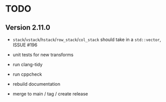 # TODO

## Version 2.11.0

* `stack`/`vstack`/`hstack`/`row_stack`/`col_stack` should take in a `std::vector`, ISSUE #196
* unit tests for new transforms

* run clang-tidy
* run cppcheck
* rebuild documentation
* merge to main / tag / create release
